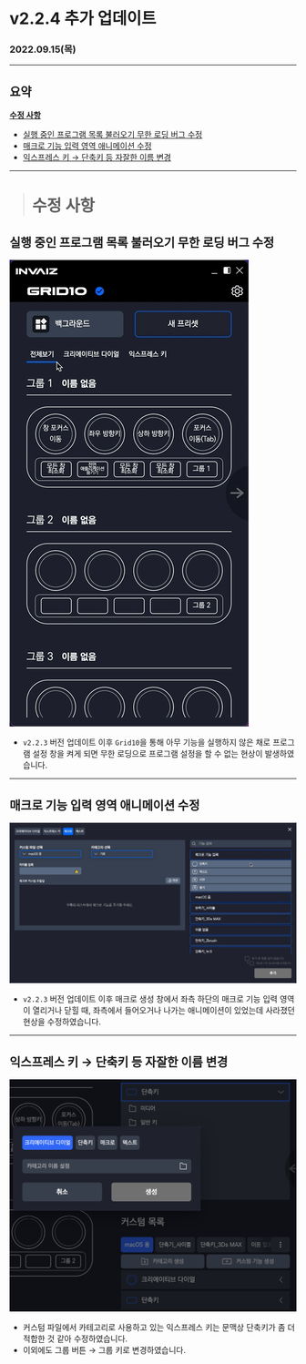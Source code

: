 # v2.2.4 추가 업데이트

### 2022.09.15(목)

---

## 요약

**[수정 사항](#수정-사항)**

- [실행 중인 프로그램 목록 불러오기 무한 로딩 버그 수정](#실행-중인-프로그램-목록-불러오기-무한-로딩-버그-수정)
- [매크로 기능 입력 영역 애니메이션 수정](#매크로-기능-입력-영역-애니메이션-수정)
- [익스프레스 키 → 단축키 등 자잘한 이름 변경](#익스프레스-키--단축키-등-자잘한-이름-변경)

---

> # 수정 사항

## 실행 중인 프로그램 목록 불러오기 무한 로딩 버그 수정

![executed-process-load-error](../assets/v2.2.4/executed-process-load-error.gif)

- `v2.2.3` 버전 업데이트 이후 `Grid10`을 통해 아무 기능을 실행하지 않은 채로 프로그램 설정 창을 켜게 되면 무한 로딩으로 프로그램 설정을 할 수 없는 현상이 발생하였습니다.

---

## 매크로 기능 입력 영역 애니메이션 수정

![macro-function-input_animation](../assets/v2.2.4/macro-function-input_animation.gif)

- `v2.2.3` 버전 업데이트 이후 매크로 생성 창에서 좌측 하단의 매크로 기능 입력 영역이 열리거나 닫힐 때, 좌측에서 들어오거나 나가는 애니메이션이 있었는데 사라졌던 현상을 수정하였습니다.

---

## 익스프레스 키 → 단축키 등 자잘한 이름 변경

![expresskey_to_shortcut](../assets/v2.2.4/expresskey_to_shortcut.png)

- 커스텀 파일에서 카테고리로 사용하고 있는 익스프레스 키는 문맥상 단축키가 좀 더 적합한 것 같아 수정하였습니다.
- 이외에도 그룹 버튼 → 그룹 키로 변경하였습니다.
